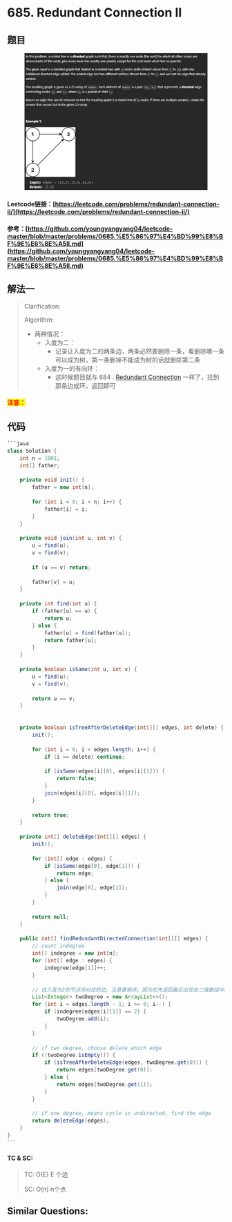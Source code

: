 # 685. Redundant Connection II

## 题目

<figure><img src=".gitbook/assets/image (2).png" alt=""><figcaption></figcaption></figure>

#### Leetcode链接：[https://leetcode.com/problems/redundant-connection-ii/](https://leetcode.com/problems/redundant-connection-ii/)

#### 参考：[https://github.com/youngyangyang04/leetcode-master/blob/master/problems/0685.%E5%86%97%E4%BD%99%E8%BF%9E%E6%8E%A5II.md](https://github.com/youngyangyang04/leetcode-master/blob/master/problems/0685.%E5%86%97%E4%BD%99%E8%BF%9E%E6%8E%A5II.md)

## 解法一

> Clarification:&#x20;
>
> Algorithm:&#x20;
>
> * 两种情况：
>   * 入度为二：
>     * 记录让入度为二的两条边，两条必然要删除一条，看删除哪一条可以成为树，第一条删掉不能成为树的话就删除第二条
>   * 入度为一的有向环：
>     * 这时候题目就与 684 . [Redundant Connection](https://leetcode.com/problems/redundant-connection/) 一样了，找到那条边成环，返回即可

#### <mark style="color:red;">注意：</mark>

## 代码

````java
```java
class Solution {
    int n = 1001;
    int[] father;

    private void init() {
        father = new int[n];

        for (int i = 0; i < n; i++) {
            father[i] = i;
        }
    }

    private void join(int u, int v) {
        u = find(u);
        v = find(v);

        if (u == v) return;

        father[v] = u;
    }

    private int find(int u) {
        if (father[u] == u) {
            return u;
        } else {
            father[u] = find(father[u]);
            return father[u];
        }
    }

    private boolean isSame(int u, int v) {
        u = find(u);
        v = find(v);

        return u == v;
    }

    
    private boolean isTreeAfterDeleteEdge(int[][] edges, int delete) {
        init();
        
        for (int i = 0; i < edges.length; i++) {
            if (i == delete) continue;

            if (isSame(edges[i][0], edges[i][1])) {
                return false;
            }
            join(edges[i][0], edges[i][1]);
        }

        return true;
    }

    private int[] deleteEdge(int[][] edges) {
        init();

        for (int[] edge : edges) {
            if (isSame(edge[0], edge[1])) {
                return edge;
            } else {
                join(edge[0], edge[1]);
            }
        }

        return null;
    }

    public int[] findRedundantDirectedConnection(int[][] edges) {
        // count indegree
        int[] indegree = new int[n];
        for (int[] edge : edges) {
            indegree[edge[1]]++;
        }

        // 找入度为2的节点所对应的边，注意要倒序，因为优先返回最后出现在二维数组中的答案
        List<Integer> twoDegree = new ArrayList<>();
        for (int i = edges.length - 1; i >= 0; i--) {
            if (indegree[edges[i][1]] == 2) {
                twoDegree.add(i);
            }
        }

        // if two degree, choose delete which edge
        if (!twoDegree.isEmpty()) {
            if (isTreeAfterDeleteEdge(edges, twoDegree.get(0))) {
                return edges[twoDegree.get(0)];
            } else {
                return edges[twoDegree.get(1)];
            }
        }

        // if one degree, means cycle in undirected, find the edge
        return deleteEdge(edges);
    }
}
```
````

#### TC & SC:&#x20;

> TC: O(E) E 个边
>
> SC: O(n) n个点

## **Similar Questions:**&#x20;
